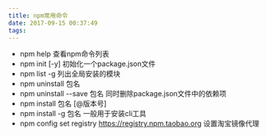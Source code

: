 ```yaml
---
title: npm常用命令
date: 2017-09-15 00:37:49
tags:
---
```


- npm help 查看npm命令列表
- npm init [-y] 初始化一个package.json文件
- npm list -g 列出全局安装的模块
- npm uninstall 包名
- npm uninstall --save 包名 同时删除package.json文件中的依赖项
- npm install 包名 [@版本号]
- npm install -g 包名  一般用于安装cli工具
- npm config set registry https://registry.npm.taobao.org  设置淘宝镜像代理
